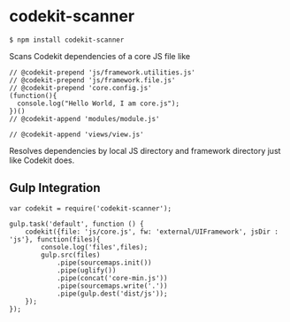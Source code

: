 # codekit-scanner

```
$ npm install codekit-scanner
```

Scans Codekit dependencies of a core JS file like

```
// @codekit-prepend 'js/framework.utilities.js'
// @codekit-prepend 'js/framework.file.js'
// @codekit-prepend 'core.config.js'
(function(){
  console.log("Hello World, I am core.js");
})()
// @codekit-append 'modules/module.js'

// @codekit-append 'views/view.js'
```
Resolves dependencies by local JS directory and framework directory just like Codekit does.

## Gulp Integration

```
var codekit = require('codekit-scanner');

gulp.task('default', function () {
    codekit({file: 'js/core.js', fw: 'external/UIFramework', jsDir : 'js'}, function(files){
        console.log('files',files);
        gulp.src(files)
            .pipe(sourcemaps.init())
            .pipe(uglify())
            .pipe(concat('core-min.js'))
            .pipe(sourcemaps.write('.'))
            .pipe(gulp.dest('dist/js'));
    });
});
```

